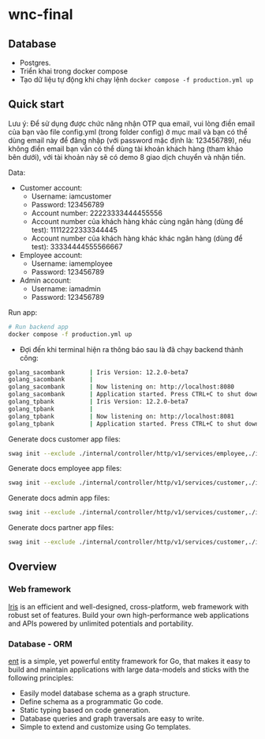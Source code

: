 # wnc-final

## Database
-   Postgres.
-   Triển khai trong docker compose
-   Tạo dữ liệu tự động khi chạy lệnh ```docker compose -f production.yml up```
## Quick start
Lưu ý: Để sử dụng được chức năng nhận OTP qua email, vui lòng điền email của bạn vào file config.yml (trong folder config) ở mục mail  và bạn có thể dùng email này để đăng nhập (với password mặc định là: 123456789), nếu không điền email bạn vẫn có thể dùng tài khoản khách hàng (tham khảo bên dưới), với tài khoản này sẽ có demo 8 giao dịch chuyển và nhận tiền.

Data:
-   Customer account:
    - Username: iamcustomer
    - Password: 123456789
    - Account number: 22223333444455556
    - Account number của khách hàng khác cùng ngân hàng (dùng để test): 11112222333344445
    - Account number của khách hàng khác khác ngân hàng (dùng để test): 33334444555566667
-   Employee account:
    - Username: iamemployee
    - Password: 123456789
-   Admin account:
    - Username: iamadmin
    - Password: 123456789

Run app:
```sh
# Run backend app
docker compose -f production.yml up
```
- Đợi đến khi terminal hiện ra thông báo sau là đã chạy backend thành công:
```sh
golang_sacombank       | Iris Version: 12.2.0-beta7
golang_sacombank       | 
golang_sacombank       | Now listening on: http://localhost:8080
golang_sacombank       | Application started. Press CTRL+C to shut down.
golang_tpbank          | Iris Version: 12.2.0-beta7
golang_tpbank          | 
golang_tpbank          | Now listening on: http://localhost:8081
golang_tpbank          | Application started. Press CTRL+C to shut down.
```

Generate docs customer app files:
```sh
swag init --exclude ./internal/controller/http/v1/services/employee,./internal/controller/http/v1/services/admin,./internal/controller/http/v1/services/partner -o ./docs/v2/customer/ --instanceName customer
```
Generate docs employee app files:
```sh
swag init --exclude ./internal/controller/http/v1/services/customer,./internal/controller/http/v1/services/admin,./internal/controller/http/v1/services/partner -o ./docs/v2/employee/ --instanceName employee
```
Generate docs admin app files:
```sh
swag init --exclude ./internal/controller/http/v1/services/customer,./internal/controller/http/v1/services/employee,./internal/controller/http/v1/services/partner -o ./docs/v2/admin/ --instanceName admin
```
Generate docs partner app files:
```sh
swag init --exclude ./internal/controller/http/v1/services/customer,./internal/controller/http/v1/services/employee,./internal/controller/http/v1/services/admin -o ./docs/v2/partner/ --instanceName partner
```

## Overview

### Web framework
[Iris](https://www.iris-go.com/) is an efficient and well-designed, cross-platform, web framework with robust set of features. Build your own high-performance web applications and APIs powered by unlimited potentials and portability.

### Database - ORM
[ent](https://entgo.io/docs/getting-started/) is a simple, yet powerful entity framework for Go, that makes it easy to build and maintain applications with large data-models and sticks with the following principles:

-   Easily model database schema as a graph structure.
-   Define schema as a programmatic Go code.
-   Static typing based on code generation.
-   Database queries and graph traversals are easy to write.
-   Simple to extend and customize using Go templates.


